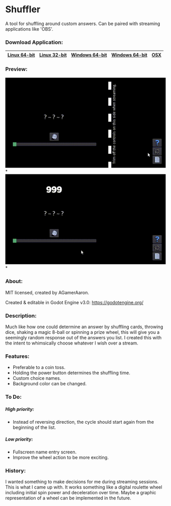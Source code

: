 # Shuffler
A tool for shuffling around custom answers.
Can be paired with streaming applications like 'OBS'.

### Download Application:

|[Linux 64-bit](https://github.com/agameraaron/shuffler/releases/download/v0.3/shuffler_0_3_linux64.7z)|[Linux 32-bit](https://github.com/agameraaron/shuffler/releases/download/v0.3/shuffler_0_3_linux32_0_3.7z)|[Windows 64-bit](https://github.com/agameraaron/shuffler/releases/download/v0.3/shuffler_0_3_windows64_0_3.zip)|[Windows 64-bit](https://github.com/agameraaron/shuffler/releases/download/v0.3/shuffler_0_3_windows32.zip)|[OSX](https://github.com/agameraaron/shuffler/releases/download/v0.3/shuffler_0_3_mac.zip)|
|:---:|:---:|:---:|:---:|:---:|

### Preview:

![alt text](https://raw.githubusercontent.com/agameraaron/shuffler/master/demo1.gif)*
![alt text](https://raw.githubusercontent.com/agameraaron/shuffler/master/demo2.gif)*

### About:
MIT licensed, created by AGamerAaron.

Created & editable in Godot Engine v3.0: https://godotengine.org/

### Description:
Much like how one could determine an answer by shuffling cards, throwing dice, shaking a magic 8-ball or spinning a prize wheel, this will give you a seemingly random response out of the answers you list. I created this with the intent to whimsically choose whatever I wish over a stream.

### Features:
- Preferable to a coin toss.
- Holding the power button determines the shuffling time.
- Custom choice names.
- Background color can be changed.

### To Do:

##### High priority:
- Instead of reversing direction, the cycle should start again from the beginning of the list.

##### Low priority:
- Fullscreen name entry screen.
- Improve the wheel action to be more exciting.

### History:
I wanted something to make decisions for me during streaming sessions. This is what I came up with. It works something like a digital roulette wheel including initial spin power and deceleration over time. Maybe a graphic representation of a wheel can be implemented in the future.
